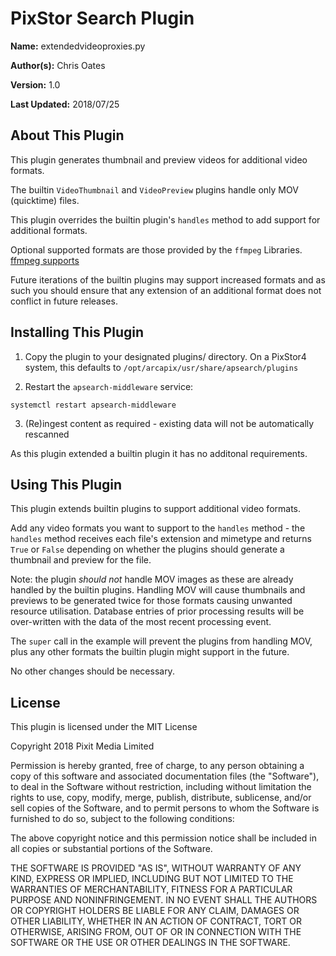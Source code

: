 # PixStor Search Plugin

**Name:** extendedvideoproxies.py

**Author(s):** Chris Oates

**Version:** 1.0

**Last Updated:** 2018/07/25


## About This Plugin

This plugin generates thumbnail and preview videos for additional video formats.

The builtin `VideoThumbnail` and `VideoPreview` plugins handle only MOV (quicktime) files.

This plugin overrides the builtin plugin's `handles` method to add support for additional formats.

Optional supported formats are those provided by the `ffmpeg` Libraries.
[ffmpeg supports](https://ffmpeg.org/ffmpeg-formats.html)

Future iterations of the builtin plugins may support increased formats and as such
you should ensure that any extension of an additional format does not conflict in future releases.


## Installing This Plugin

1. Copy the plugin to your designated plugins/ directory. On a PixStor4 system, this defaults to `/opt/arcapix/usr/share/apsearch/plugins`

2. Restart the `apsearch-middleware` service:

```
systemctl restart apsearch-middleware
```

3. (Re)ingest content as required - existing data will not be automatically rescanned

As this plugin extended a builtin plugin it has no additonal requirements.


## Using This Plugin

This plugin extends builtin plugins to support additional video formats.

Add any video formats you want to support to the `handles` method - the `handles` method receives each file's extension and mimetype
and returns `True` or `False` depending on whether the plugins should generate a thumbnail and preview for the file.

Note: the plugin *should not* handle MOV images as these are already handled by the builtin plugins.
Handling MOV will cause thumbnails and previews to be generated twice for those formats causing unwanted resource utilisation. 
Database entries of prior processing results will be over-written with the data of the most recent processing event.

The `super` call in the example will prevent the plugins from handling MOV,
plus any other formats the builtin plugin might support in the future.

No other changes should be necessary.


## License

This plugin is licensed under the MIT License

Copyright 2018 Pixit Media Limited

Permission is hereby granted, free of charge, to any person obtaining a copy of this software and associated documentation files (the "Software"), to deal in the Software without restriction, including without limitation the rights to use, copy, modify, merge, publish, distribute, sublicense, and/or sell copies of the Software, and to permit persons to whom the Software is furnished to do so, subject to the following conditions:

The above copyright notice and this permission notice shall be included in all copies or substantial portions of the Software.

THE SOFTWARE IS PROVIDED "AS IS", WITHOUT WARRANTY OF ANY KIND, EXPRESS OR IMPLIED, INCLUDING BUT NOT LIMITED TO THE WARRANTIES OF MERCHANTABILITY, FITNESS FOR A PARTICULAR PURPOSE AND NONINFRINGEMENT. IN NO EVENT SHALL THE AUTHORS OR COPYRIGHT HOLDERS BE LIABLE FOR ANY CLAIM, DAMAGES OR OTHER LIABILITY, WHETHER IN AN ACTION OF CONTRACT, TORT OR OTHERWISE, ARISING FROM, OUT OF OR IN CONNECTION WITH THE SOFTWARE OR THE USE OR OTHER DEALINGS IN THE SOFTWARE.
